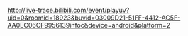 http://live-trace.bilibili.com/event/playuv?uid=0&roomid=18923&buvid=03009D21-51FF-4412-AC5F-AA0EC06CF9956139infoc&device=android&platform=2

